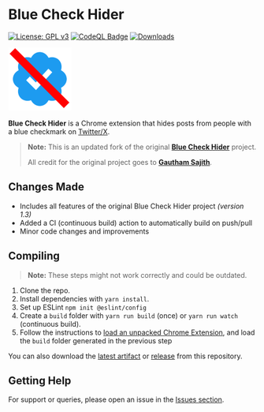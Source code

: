 # Blue Check Hider
[![License: GPL v3](https://img.shields.io/badge/License-GPLv3-blue.svg)](https://www.gnu.org/licenses/gpl-3.0)
[![CodeQL Badge](https://github.com/Foulest/blue-check-hider/actions/workflows/codeql.yml/badge.svg)](https://github.com/Foulest/blue-check-hider/actions/workflows/codeql.yml)
[![Downloads](https://img.shields.io/github/downloads/Foulest/blue-check-hider/total.svg)](https://github.com/Foulest/blue-check-hider/releases)

![Icon](./public/icon-128.png)

**Blue Check Hider** is a Chrome extension that hides posts from people with a blue checkmark on [Twitter/X](https://twitter.com).

> **Note:** This is an updated fork of the original **[Blue Check Hider](https://github.com/gsajith/blue-check-hider)** project.
>
> All credit for the original project goes to **[Gautham Sajith](https://github.com/gsajith)**.

## Changes Made

- Includes all features of the original Blue Check Hider project *(version 1.3)*
- Added a CI (continuous build) action to automatically build on push/pull
- Minor code changes and improvements

## Compiling

> **Note:** These steps might not work correctly and could be outdated.

1. Clone the repo.
2. Install dependencies with `yarn install`.
3. Set up ESLint `npm init @eslint/config`
4. Create a `build` folder with `yarn run build` (once) or `yarn run watch` (continuous build).
5. Follow the instructions to [load an unpacked Chrome Extension](https://developer.chrome.com/docs/extensions/mv3/getstarted/development-basics/#load-unpacked), and load the `build` folder generated in the previous step

You can also download the [latest artifact](https://github.com/Foulest/blue-check-hider/actions) or [release](https://github.com/Foulest/blue-check-hider/releases) from this repository.

## Getting Help

For support or queries, please open an issue in the [Issues section](https://github.com/Foulest/blue-check-hider/issues).
